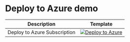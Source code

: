 # Deploy to Azure demo

| Description | Template |
|---|---|
| Deploy to Azure Subscription |[![Deploy to Azure](https://aka.ms/deploytoazurebutton)](https://portal.azure.com/#blade/Microsoft_Azure_CreateUIDef/CustomDeploymentBlade/uri/https%3A%2F%2Fraw.githubusercontent.com%2Fchrisvugrinec%2Ftest%2Fmaster%2F%2Fcontainerapp.json/uiFormDefinitionUri/https%3A%2F%2Fraw.githubusercontent.com%2Fchrisvugrinec%2Ftest%2Fmaster%2FuiDefinition.json)|
   
